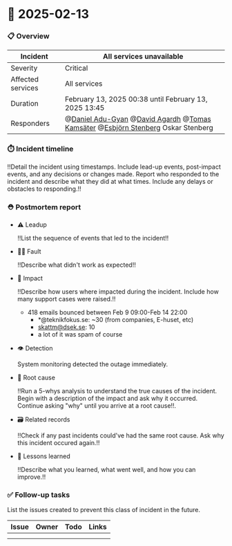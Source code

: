 # 🚨 2025-02-13

### 📋 Overview

| Incident | All services unavailable |
|----|----|
| Severity | Critical |
| Affected services | All services |
| Duration | February 13, 2025 00:38 until February 13, 2025 13:45 |
| Responders | @[Daniel Adu-Gyan](mention://decd8735-0be6-4a06-a749-33ef48e51d02/user/280d29ca-2cce-40c8-afb1-35409ccf2ef8) @[David Agardh](mention://4363eee1-b4b6-414a-961b-cbefba05b639/user/b7aca933-2918-4648-8de7-a9692cd6e477) @[Tomas Kamsäter](mention://7e6d3dcd-9223-4de2-b004-3bce1efc648a/user/801cb204-c121-4af8-9d54-a1ed93f21a06) @[Esbjörn Stenberg](mention://9e193473-0fbe-46aa-af8b-e81ea0c80be2/user/9a6a4d85-4ab6-4526-83c5-a55fcd133a9d) Oskar Stenberg |

### ⏱️ Incident timeline

!!Detail the incident using timestamps. Include lead-up events, post-impact events, and any decisions or changes made. Report who responded to the incident and describe what they did at what times. Include any delays or obstacles to responding.!!

### ⛑️ Postmortem report

* ⚠️ Leadup

  !!List the sequence of events that led to the incident!!
* 🤷‍♀️ Fault

  !!Describe what didn't work as expected!!
* 🥏 Impact

  !!Describe how users where impacted during the incident. Include how many support cases were raised.!!
  * 418 emails bounced between Feb 9 09:00-Feb 14 22:00
    * \*@teknikfokus.se: \~30 (from companies, E-huset, etc)
    * skattm@dsek.se: 10
    * a lot of it was spam of course
* 👁️ Detection

  System monitoring detected the outage immediately.
* 🔎 Root cause

  !!Run a 5-whys analysis to understand the true causes of the incident. Begin with a description of the impact and ask why it occurred. Continue asking "why" until you arrive at a root cause!!.
* 🗃️ Related records

  !!Check if any past incidents could've had the same root cause. Ask why this incident occured again.!!
* 🤔 Lessons learned

  !!Describe what you learned, what went well, and how you can improve.!!

### ✅ Follow-up tasks

List the issues created to prevent this class of incident in the future.

| Issue | Owner | Todo | Links |
|----|----|----|----|
|    |    |    |    |
|    |    |    |    |